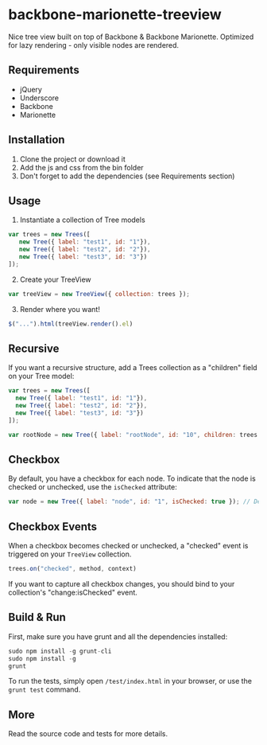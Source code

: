 backbone-marionette-treeview
============================

Nice tree view built on top of Backbone &amp; Backbone Marionette. Optimized for lazy rendering - only visible nodes are rendered.

## Requirements
   - jQuery
   - Underscore
   - Backbone
   - Marionette

## Installation
1. Clone the project or download it
2. Add the js and css from the bin folder
3. Don't forget to add the dependencies (see Requirements section)

## Usage
1. Instantiate a collection of Tree models

```javascript
var trees = new Trees([
   new Tree({ label: "test1", id: "1"}),
   new Tree({ label: "test2", id: "2"}),
   new Tree({ label: "test3", id: "3"})
]);
```

2. Create your TreeView

```javascript
var treeView = new TreeView({ collection: trees });
```

3. Render where you want!

```javascript
$("...").html(treeView.render().el)
```

## Recursive
If you want a recursive structure, add a Trees collection as a "children" field on your Tree model:

```javascript
var trees = new Trees([
  new Tree({ label: "test1", id: "1"}),
  new Tree({ label: "test2", id: "2"}),
  new Tree({ label: "test3", id: "3"})
]);
```

```javascript
var rootNode = new Tree({ label: "rootNode", id: "10", children: trees });
```

## Checkbox
By default, you have a checkbox for each node. To indicate that the node is checked or unchecked, use the `isChecked` attribute:

```javascript
var node = new Tree({ label: "node", id: "1", isChecked: true }); // Default: isChecked = false
```

## Checkbox Events

When a checkbox becomes checked or unchecked, a "checked" event is triggered on your `TreeView` collection.

```javascript
trees.on("checked", method, context)
```

If you want to capture all checkbox changes, you should bind to your collection's "change:isChecked" event.

## Build & Run
First, make sure you have grunt and all the dependencies installed:

```javascript
sudo npm install -g grunt-cli
sudo npm install -g
grunt
```

To run the tests, simply open `/test/index.html` in your browser, or use the `grunt test` command.

## More
Read the source code and tests for more details.
